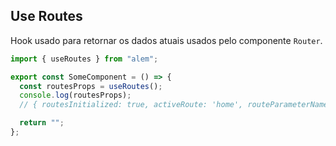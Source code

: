 ## Use Routes

Hook usado para retornar os dados atuais usados pelo componente `Router`.

```ts
import { useRoutes } from "alem";

export const SomeComponent = () => {
  const routesProps = useRoutes();
  console.log(routesProps);
  // { routesInitialized: true, activeRoute: 'home', routeParameterName: 'path', routes: ['home', 'profile'], routeType: 'ContentBased' }

  return "";
};
```
